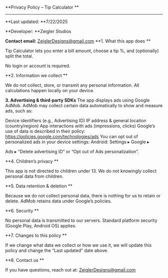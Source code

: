 **Privacy Policy – Tip Calculator **

****

**Last updated: **7/22/2025 

**Developer: **Zeigler Studios


**Contact email:** ZeiglerDesigns@gmail.com **1. What this app does **

Tip Calculator lets you enter a bill amount, choose a tip %, and \(optionally\) split the total. 

No login or account is required. 

**2. Information we collect **

We do not collect, store, or transmit any personal information.
All calculations happen locally on your device. 

**3. Advertising & third**‑**party SDKs** The app displays ads using Google AdMob. AdMob may collect certain data automatically to show and measure ads, such as: 

Device identifiers \(e.g., Advertising ID\) IP address & general location \(country/region\) App interactions with ads \(impressions, clicks\) Google’s use of data is described in their policy: https://policies.google.com/technologies/ads You can opt out of personalized ads in your device settings:
Android: Settings ▸ Google ▸ 

Ads ▸ “Delete advertising ID” or “Opt out of Ads personalization”. 

**4. Children’s privacy **

This app is not directed to children under 13. We do not knowingly collect personal data from children. 

**5. Data retention & deletion **

Because we do not collect personal data, there is nothing for us to retain or delete. AdMob retains data under Google’s policies. 

**6. Security **

No personal data is transmitted to our servers. Standard platform security \(Google Play, Android OS\) applies. 

**7. Changes to this policy **

If we change what data we collect or how we use it, we will update this policy and change the “Last updated” date above. 

**8. Contact us **

If you have questions, reach out at: ZeiglerDesigns@gmail.com



